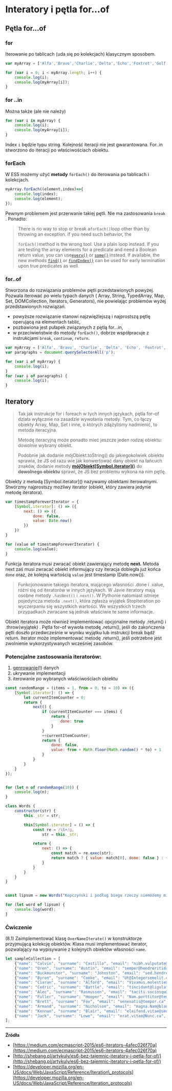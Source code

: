 # Interatory i pętla for...of

## Pętla for...of

### for

Iterowanie po tablicach \(uda się po kolekcjach\)  klasycznym sposobem.

```js
var myArray = ['Alfa','Bravo','Charlie','Delta','Echo','Foxtrot','Golf']

for (var i = 0; i < myArray.length; i++) {
    console.log(i);
    console.log(myArray[i]);
}
```

### for ..in

Można także \(ale nie należy\)

```js
for (var i in myArray) {
    console.log(i);
    console.log(myArray[i]);
}
```

Index `i` będzie typu string.  Kolejność iteracji nie jest gwarantowana.  For..in  stworzono do iteracji po właściwościach obiektu.

### forEach

W ES5 możemy użyć  **metody**  `forEach()` do iterowania po tablicach i kolekcjach.

```js
myArray.forEach((element,index)=>{
    console.log(index);
    console.log(element);
});
```

Pewnym problemem jest przerwanie takiej pętli. Nie ma zastosowania `break` . Ponadto:

> There is no way to stop or break a`forEach()`loop other than by throwing an exception. If you need such behavior, the
>
> `forEach()`method is the wrong tool. Use a plain loop instead. If you are testing the array elements for a predicate and need a Boolean return value, you can use[`every()`](https://developer.mozilla.org/en-US/docs/Web/JavaScript/Reference/Global_Objects/Array/every) or [`some()`](https://developer.mozilla.org/en-US/docs/Web/JavaScript/Reference/Global_Objects/Array/some) instead. If available, the new methods [`find()`](https://developer.mozilla.org/en-US/docs/Web/JavaScript/Reference/Global_Objects/Array/find) or [`findIndex()`](https://developer.mozilla.org/en-US/docs/Web/JavaScript/Reference/Global_Objects/Array/findIndex) can be used for early termination upon true predicates as well.

### for..of

Stworzona do rozwiązania problemów pętli przedstawionych powyżej. Pozwala iterować po wielu typach danych  \( Array, String, TypedArray, Map, Set, DOMCollection, Iterators, Generators\), nie powielając problemów wyżej przedstawionych rozwiązań.

* powyższe rozwiązanie stanowi najzwięźlejszą i najprostszą pętlę operującą na elementach tablic,
* pozbawiona jest pułapek związanych z pętlą  for...in,
* w przeciwieństwie do metody `forEach()`, dobrze współpracuje z instrukcjami `break`, `continue`, `return`.

```js
var myArray = ['Alfa', 'Bravo', 'Charlie', 'Delta', 'Echo', 'Foxtrot', 'Golf'];
var paragraphs = document.querySelectorAll('p');

for (var i of myArray) {
    console.log(i);
}
for (var i of paragraphs) {
    console.log(i);
}
```

## Iteratory

> Tak jak instrukcje for i foreach w tych innych językach, pętla for–of działa wyłącznie na zasadzie wywołania metody. Tym, co łączy obiekty Array, Map, Set i inne, o których zdążyliśmy nadmienić, to metoda iteracyjna.
>
> Metodę iteracyjną może ponadto mieć jeszcze jeden rodzaj obiektu: dowolnie wybrany obiekt.
>
> Podobnie jak dodanie mójObiekt.toString\(\) do jakiegokolwiek obiektu sprawia, że JS od razu wie jak konwertować dany obiekt na łańcuch znaków, dodanie metody [**mójObiekt\[Symbol.iterator\]\(**](/symbols.md)**\)** do **dowolnego obiektu** sprawi, że JS bez problemu wykona na nim pętlę.

Obiekty z metodą \[Symbol.iterator\]\(\) nazywamy obiektami iterowalnymi.  Stwórzmy najprostszy możliwy iterator \(obiekt, który zawiera jedynie metodę iteratora\).

```js
var timestampForeverIterator = {
    [Symbol.iterator]: () => ({
        next: () => ({
            done: false,
            value: Date.now()
        })
    })
}

for (value of timestampForeverIterator) {
    console.log(value);
}
```

Funkcja iteratora musi zwracać obiekt zawierający metodę  **next.** Metoda next zaś musi zwracać obiekt informujący czy iteracja dobiegła już końca `done` oraz, że kolejną wartością  `value`  jest timestamp \(Date.now\(\)\).

> Funkcjonowanie takiego iteratora, mającego własności .done i .value, różni się od iteratorów w innych językach. W Javie iteratory mają osobne metody `.hasNext()` i .`next()`. W Pythonie natomiast istnieje pojedyncza metoda `.next()`, która zgłasza wyjątek StopIteration po wyczerpaniu się wszystkich wartości. We wszystkich trzech przypadkach zwracane są jednak właściwie te same informacje.

Obiekt iteratora może również implementować opcjonalne metody .return\(\) i .throw\(wyjątek\) . Pętla for–of wywoła metodę .return\(\), jeśli do zakończenia pętli doszło przedwcześnie w wyniku wyjątku lub instrukcji break bądź return. Iterator może implementować metodę .return\(\), jeśli potrzebne jest zwolnienie wykorzystywanych wcześniej zasobów.

### Potencjalne zastosowania iteratorów:

1. [genrowanie](/generators.md)\(!\) danych
2. ukrywanie implementacji
3. iterowanie po wybranych właściwościach obiektu

```js
const randomRange = (items = 1, from = 0, to = 10) => ({
    [Symbol.iterator]: () => {
        let currentItemCounter = 0;
        return {
            next() {
                if (currentItemCounter === items) {
                    return {
                        done: true
                    }
                }
                ++currentItemCounter;
                return {
                    done: false,
                    value: from + Math.floor(Math.random() * to) + 1
                }
            }
        }
    }
});


for (let n of randomRange(10)) {
    console.log(n);
}
```

```js
class Words {
    constructor(str) {
        this._str = str;

        this[Symbol.iterator] = () => {
            const re = /\S+/g,
                str = this._str;

            return {
                next: () => {
                    const match = re.exec(str);
                    return match ? { value: match[0], done: false } : { value: undefined, done: true }
                }
            }
        }
    }
}


const lipsum = new Words("Kopczyński i podług biegu rzeczy niemożemy miary szczęśliwości lub czynnym, lecz i jako przyboczny wynik, gdy pierwej był w pojecie o tym świecie.");

for (let word of lipsum) {
    console.log(word);
}
```

### Ćwiczenie

(8.1) Zaimplementować klasę `OverNameIterate()`   w konstruktorze przyjmującą kolekcję  obiektów. Klasa musi implementować iterator, pozwalający na wypisywanie z kolejnych obiektów własności `name`.

```js
let sampleCollection = [
    {"name": "Calvin", "surname": "Castillo", "email": "nibh.vulputate@velnislQuisque.edu", "city": "Landeck"},
    {"name": "Oren", "surname": "Austin", "email": "semper@hendreritidante.co.uk", "city": "Morrovalle"},
    {"name": "Buckminster", "surname": "Johnston", "email": "sed.hendrerit.a@eudoloregestas.net", "city": "Olen"},
    {"name": "Byron", "surname": "Cooke", "email": "Ut@Integersemelit.co.uk", "city": "Habergy"},
    {"name": "Ciaran", "surname": "Alford", "email": "Vivamus.molestie@Nuncsollicitudincommodo.co.uk", "city": "Bussolengo"},
    {"name": "Cedric", "surname": "Battle", "email": "tincidunt@ligulatortor.edu", "city": "Kelkheim"},
    {"name": "Alec", "surname": "Rasmussen", "email": "taciti.sociosqu@utlacus.co.uk", "city": "Colleretto Castelnuovo"},
    {"name": "Fuller", "surname": "Hooper", "email": "Nam.porttitor@tempuseuligula.com", "city": "Izel"},
    {"name": "Brett", "surname": "Fox", "email": "venenatis@tempor.ca", "city": "Castello Tesino"},
    {"name": "Armand", "surname": "Nicholson", "email": "magna.Nam@blanditcongue.ca", "city": "Bournemouth"},
    {"name": "Kennan", "surname": "Blair", "email": "eleifend.vitae@sedduiFusce.net", "city": "Paranaguá"},
    {"name": "Jack", "surname": "Lowe", "email": "erat.vitae@Nunc.ca", "city": "Roveredo in Piano"}
];
```

---

**Źródła**

* [https://medium.com/ecmascript-2015/es6-iterators-4afec026f70a](https://medium.com/ecmascript-2015/es6-iterators-4afec026f70a)
* [http://shebang.pl/artykuly/es6-bez-tajemnic-iteratory-i-petla-for-of/](http://shebang.pl/artykuly/es6-bez-tajemnic-iteratory-i-petla-for-of/)
* [https://developer.mozilla.org/en-US/docs/Web/JavaScript/Reference/Iteration\_protocols](https://developer.mozilla.org/en-US/docs/Web/JavaScript/Reference/Iteration_protocols)



